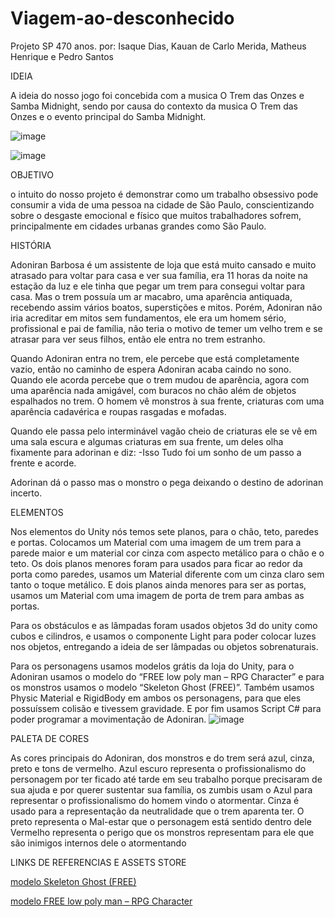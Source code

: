# Viagem-ao-desconhecido
Projeto SP 470 anos.
por: Isaque Dias, Kauan de Carlo Merida, Matheus Henrique e Pedro Santos

IDEIA

A ideia do nosso jogo foi concebida com a musica O Trem das Onzes e Samba Midnight, sendo por causa do contexto da musica O Trem das Onzes e o evento principal do Samba Midnight.

![image](https://github.com/user-attachments/assets/665e4b37-cf8b-4e63-bb22-e6ca4b3466f3)

![image](https://github.com/user-attachments/assets/ee19c53b-0a00-4edf-bbc7-741cdec630e2)

OBJETIVO

o intuito do nosso projeto é demonstrar como um trabalho obsessivo pode consumir a vida de uma pessoa na cidade de São Paulo, conscientizando sobre o desgaste emocional e físico que muitos trabalhadores sofrem, principalmente em cidades urbanas grandes como São Paulo.

HISTÓRIA

Adoniran Barbosa é um assistente de loja que está muito cansado e muito atrasado para voltar para casa e ver sua família, era 11 horas da noite na estação da luz e ele tinha que pegar um trem para consegui voltar para casa. Mas o trem possuía um ar macabro, uma aparência antiquada, recebendo assim vários boatos, superstições e mitos. Porém, Adoniran não iria acreditar em mitos sem fundamentos, ele era um homem sério, profissional e pai de família, não teria o motivo de temer um velho trem e se atrasar para ver seus filhos, então ele entra no trem estranho.

Quando Adoniran entra no trem, ele percebe que está completamente vazio, então no caminho de espera Adoniran acaba caindo no sono. Quando ele acorda percebe que o trem mudou de aparência, agora com uma aparência nada amigável, com buracos no chão além de objetos espalhados no trem. O homem vê monstros à sua frente, criaturas com uma aparência cadavérica e roupas rasgadas e mofadas. 

Quando ele passa pelo interminável vagão cheio de criaturas ele se vê em uma sala escura e algumas criaturas em sua frente, um deles olha fixamente para adorinan e diz: -Isso Tudo foi um sonho de um passo a frente e acorde. 

Adorinan dá o passo mas o monstro o pega deixando o destino de adorinan incerto.

ELEMENTOS

Nos elementos do Unity nós temos sete planos, para o chão, teto, paredes e portas. Colocamos um Material com uma imagem de um trem para a parede maior e um material cor cinza com aspecto metálico para o chão e o teto. Os dois planos menores foram para usados para ficar ao redor da porta como paredes, usamos um Material diferente com um cinza claro sem tanto o toque metálico. E dois planos ainda menores para ser as portas, usamos um Material com uma imagem de porta de trem para ambas as portas.

Para os obstáculos e as lâmpadas foram usados objetos 3d do unity como cubos e cilindros, e usamos o componente Light para poder colocar luzes nos objetos, entregando a ideia de ser lâmpadas ou objetos sobrenaturais.

Para os personagens usamos modelos grátis da loja do Unity, para o Adoniran usamos o modelo do “FREE low poly man – RPG Character” e para os monstros usamos o modelo “Skeleton Ghost (FREE)”. Também usamos Physic Material e RigidBody em ambos os personagens, para que eles possuíssem colisão e tivessem gravidade. E por fim usamos Script C# para poder programar a movimentação de Adoniran.
![image](https://github.com/user-attachments/assets/295c44da-c51c-40de-ac97-91b4ee0c0458)

PALETA DE CORES

As cores principais do Adoniran, dos monstros e do trem será azul, cinza, preto e tons de vermelho.
Azul escuro representa o profissionalismo do personagem por ter ficado até tarde em seu trabalho porque precisaram de sua ajuda e por querer sustentar sua família, os zumbis usam o Azul para representar o profissionalismo do homem vindo o atormentar. Cinza é usado para a representação da neutralidade que o trem aparenta ter. O preto representa o Mal-estar que o personagem está sentido dentro dele Vermelho representa o perigo que os monstros representam para ele que são inimigos internos dele o atormentando

LINKS DE REFERENCIAS E ASSETS STORE

[modelo Skeleton Ghost (FREE)](https://assetstore.unity.com/packages/3d/characters/creatures/skeleton-ghost-free-226070)

[modelo FREE low poly man – RPG Character](https://assetstore.unity.com/packages/3d/characters/humanoids/fantasy/free-low-poly-human-rpg-character-219979)
